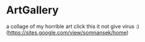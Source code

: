# ArtGallery
a collage of my horrible art
click this it not give virus :)
(https://sites.google.com/view/somnansek/home)
